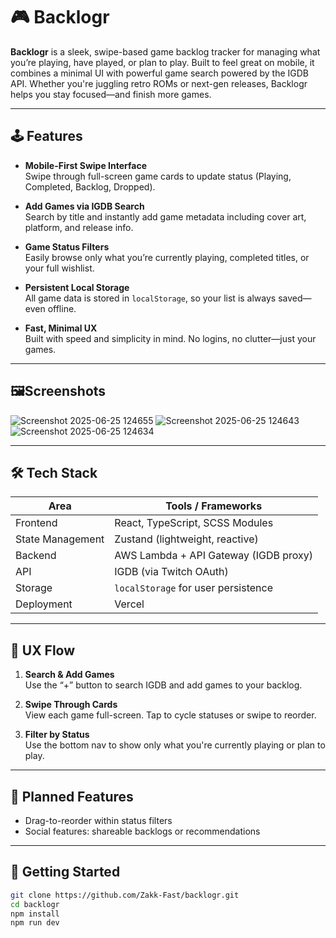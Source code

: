 # 🎮 Backlogr

**Backlogr** is a sleek, swipe-based game backlog tracker for managing what you’re playing, have played, or plan to play. Built to feel great on mobile, it combines a minimal UI with powerful game search powered by the IGDB API. Whether you're juggling retro ROMs or next-gen releases, Backlogr helps you stay focused—and finish more games.

---

## 🕹 Features

- **Mobile-First Swipe Interface**  
  Swipe through full-screen game cards to update status (Playing, Completed, Backlog, Dropped).

- **Add Games via IGDB Search**  
  Search by title and instantly add game metadata including cover art, platform, and release info.

- **Game Status Filters**  
  Easily browse only what you’re currently playing, completed titles, or your full wishlist.

- **Persistent Local Storage**  
  All game data is stored in `localStorage`, so your list is always saved—even offline.

- **Fast, Minimal UX**  
  Built with speed and simplicity in mind. No logins, no clutter—just your games.

---

## 🖼️Screenshots
![Screenshot 2025-06-25 124655](https://github.com/user-attachments/assets/57de031d-9434-4142-aa24-c10116da169c)
![Screenshot 2025-06-25 124643](https://github.com/user-attachments/assets/ba927ad4-994a-43b8-b8e9-8244e9635ab4)
![Screenshot 2025-06-25 124634](https://github.com/user-attachments/assets/cc9544b7-a5a2-4256-bc57-e3a5e048ce29)



---

## 🛠 Tech Stack

| Area            | Tools / Frameworks                        |
|-----------------|-------------------------------------------|
| Frontend        | React, TypeScript, SCSS Modules           |
| State Management| Zustand (lightweight, reactive)           |
| Backend         | AWS Lambda + API Gateway (IGDB proxy)     |
| API             | IGDB (via Twitch OAuth)                   |
| Storage         | `localStorage` for user persistence       |
| Deployment      | Vercel                                     |

---

## 📱 UX Flow

1. **Search & Add Games**  
   Use the “+” button to search IGDB and add games to your backlog.

2. **Swipe Through Cards**  
   View each game full-screen. Tap to cycle statuses or swipe to reorder.

3. **Filter by Status**  
   Use the bottom nav to show only what you're currently playing or plan to play.

---

## 🧪 Planned Features
- Drag-to-reorder within status filters  
- Social features: shareable backlogs or recommendations  

---

## 🚀 Getting Started

```bash
git clone https://github.com/Zakk-Fast/backlogr.git
cd backlogr
npm install
npm run dev
